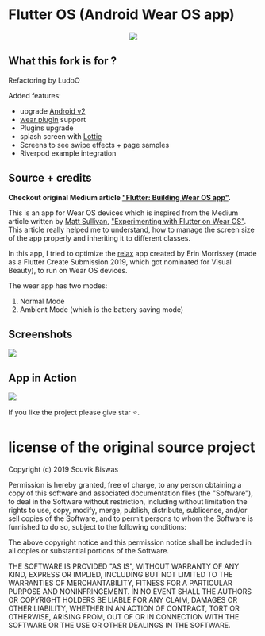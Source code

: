 # Flutter OS (Android Wear OS app)

<p align="center">
  <img src="https://github.com/sbis04/flutter_os_wear/blob/master/screenshots/wear_cover.png">
</p>


## What this fork is for ? 

Refactoring by LudoO

Added features:
- upgrade [Android v2](https://github.com/flutter/flutter/wiki/Upgrading-pre-1.12-Android-projects)
- [wear plugin](https://pub.dev/packages/wear) support
- Plugins upgrade
- splash screen with [Lottie](https://pub.dev/packages/lottie)
- Screens to see swipe effects + page samples
- Riverpod example integration

## Source + credits

**Checkout original Medium article ["Flutter: Building Wear OS app"](https://medium.com/flutter-community/flutter-building-wearos-app-fedf0f06d1b4).**

This is an app for Wear OS devices which is inspired from the Medium article written 
by [Matt Sullivan](https://medium.com/@mjohnsullivan), 
["Experimenting with Flutter on Wear OS"](https://medium.com/@mjohnsullivan/experimenting-with-flutter-on-wear-os-f789d843f2ef). 
This article really helped me to understand, how to manage the screen size of the app properly and inheriting it to different classes.

In this app, I tried to optimize the [relax](https://github.com/erinmorrissey/relax) app created by Erin Morrissey 
(made as a Flutter Create Submission 2019, which got nominated for Visual Beauty), to run on Wear OS devices.

The wear app has two modes:
1) Normal Mode
2) Ambient Mode (which is the battery saving mode)

## Screenshots

<p align="left">
  <img src="https://github.com/sbis04/flutter_os_wear/blob/master/screenshots/flt_1.png">
</p>

## App in Action

<p align="left">
  <img src="https://github.com/sbis04/flutter_os_wear/blob/master/screenshots/final_watch.gif">
</p>


If you like the project please give star ⭐️.

# license of the original source project

Copyright (c) 2019 Souvik Biswas

Permission is hereby granted, free of charge, to any person obtaining a copy
of this software and associated documentation files (the "Software"), to deal
in the Software without restriction, including without limitation the rights
to use, copy, modify, merge, publish, distribute, sublicense, and/or sell
copies of the Software, and to permit persons to whom the Software is
furnished to do so, subject to the following conditions:

The above copyright notice and this permission notice shall be included in all
copies or substantial portions of the Software.

THE SOFTWARE IS PROVIDED "AS IS", WITHOUT WARRANTY OF ANY KIND, EXPRESS OR
IMPLIED, INCLUDING BUT NOT LIMITED TO THE WARRANTIES OF MERCHANTABILITY,
FITNESS FOR A PARTICULAR PURPOSE AND NONINFRINGEMENT. IN NO EVENT SHALL THE
AUTHORS OR COPYRIGHT HOLDERS BE LIABLE FOR ANY CLAIM, DAMAGES OR OTHER
LIABILITY, WHETHER IN AN ACTION OF CONTRACT, TORT OR OTHERWISE, ARISING FROM,
OUT OF OR IN CONNECTION WITH THE SOFTWARE OR THE USE OR OTHER DEALINGS IN THE
SOFTWARE.